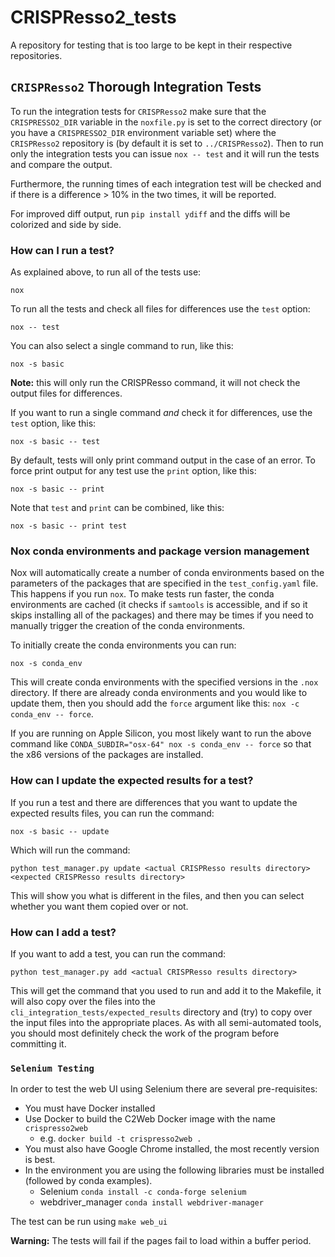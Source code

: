 # CRISPResso2_tests

A repository for testing that is too large to be kept in their respective repositories.

## `CRISPResso2` Thorough Integration Tests

To run the integration tests for `CRISPResso2` make sure that the `CRISPRESSO2_DIR` variable in the `noxfile.py` is set to the correct directory (or you have a `CRISPRESSO2_DIR` environment variable set) where the `CRISPResso2` repository is (by default it is set to `../CRISPResso2`).
Then to run only the integration tests you can issue `nox -- test` and it will run the tests and compare the output.

Furthermore, the running times of each integration test will be checked and if there is a difference > 10% in the two times, it will be reported.

For improved diff output, run `pip install ydiff` and the diffs will be colorized and side by side.

### How can I run a test?

As explained above, to run all of the tests use:

``` shell
nox
```

To run all the tests and check all files for differences use the `test` option:

```shell
nox -- test
```

You can also select a single command to run, like this:

``` shell
nox -s basic
```

**Note:** this will only run the CRISPResso command, it will not check the output files for differences.

If you want to run a single command *and* check it for differences, use the `test` option, like this:

``` shell
nox -s basic -- test
```

By default, tests will only print command output in the case of an error. To force print output for any test use the `print` option, like this:

``` shell
nox -s basic -- print
```

Note that `test` and `print` can be combined, like this:

``` shell
nox -s basic -- print test
```

### Nox conda environments and package version management

Nox will automatically create a number of conda environments based on the parameters of the packages that are specified in the `test_config.yaml` file. This happens if you run `nox`. To make tests run faster, the conda environments are cached (it checks if `samtools` is accessible, and if so it skips installing all of the packages) and there may be times if you need to manually trigger the creation of the conda environments.

To initially create the conda environments you can run:

``` shell
nox -s conda_env
```

This will create conda environments with the specified versions in the `.nox` directory. If there are already conda environments and you would like to update them, then you should add the `force` argument like this: `nox -c conda_env -- force`.

If you are running on Apple Silicon, you most likely want to run the above command like `CONDA_SUBDIR="osx-64" nox -s conda_env -- force` so that the x86 versions of the packages are installed.

### How can I update the expected results for a test?

If you run a test and there are differences that you want to update the expected results files, you can run the command:

``` shell
nox -s basic -- update
```

Which will run the command:

```shell
python test_manager.py update <actual CRISPResso results directory> <expected CRISPResso results directory>

```

This will show you what is different in the files, and then you can select whether you want them copied over or not.

### How can I add a test?

If you want to add a test, you can run the command:

``` shell
python test_manager.py add <actual CRISPResso results directory>
```

This will get the command that you used to run and add it to the Makefile, it will also copy over the files into the `cli_integration_tests/expected_results` directory and (try) to copy over the input files into the appropriate places.
As with all semi-automated tools, you should most definitely check the work of the program before committing it.

### `Selenium Testing`

In order to test the web UI using Selenium there are several pre-requisites:

+ You must have Docker installed
+ Use Docker to build the C2Web Docker image with the name `crispresso2web`
  + e.g. `docker build -t crispresso2web .`
+ You must also have Google Chrome installed, the most recently version is best.
+ In the environment you are using the following libraries must be installed (followed by conda examples).
  + Selenium `conda install -c conda-forge selenium`
  + webdriver_manager `conda install webdriver-manager`

The test can be run using `make web_ui`

**Warning:** The tests will fail if the pages fail to load within a buffer period.
